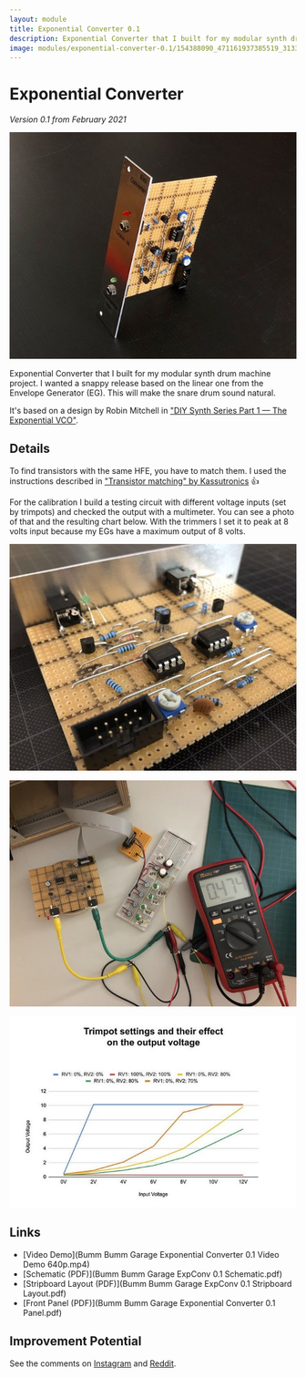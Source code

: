 ```yaml
---
layout: module
title: Exponential Converter 0.1
description: Exponential Converter that I built for my modular synth drum machine project.
image: modules/exponential-converter-0.1/154388090_471161937385519_3133007917346548765_n.jpg
---
```


# Exponential Converter

*Version 0.1 from February 2021*

![](154388090_471161937385519_3133007917346548765_n.jpg)

Exponential Converter that I built for my modular synth drum machine project. I wanted a snappy release based on the linear one from the Envelope Generator (EG). This will make the snare drum sound natural.

It's based on a design by Robin Mitchell in ["DIY Synth Series Part 1 — The Exponential VCO"](https://www.allaboutcircuits.com/projects/diy-synth-series-vco/).

## Details

To find transistors with the same HFE, you have to match them. I used the instructions described in ["Transistor matching" by Kassutronics](https://kassu2000.blogspot.com/2015/10/transistor-matching.html) 👍

For the calibration I build a testing circuit with different voltage inputs (set by trimpots) and checked the output with a multimeter. You can see a photo of that and the resulting chart below. With the trimmers I set it to peak at 8 volts input because my EGs have a maximum output of 8 volts.

![](154071496_785706842365955_7819474831100190743_n.jpg)

![](153647548_2848334918766242_4271693317320118724_n.jpg)

![](153722211_776406696317840_1074722605393827019_n.jpg)

## Links

* [Video Demo](Bumm Bumm Garage Exponential Converter 0.1 Video Demo 640p.mp4)
* [Schematic (PDF)](Bumm Bumm Garage ExpConv 0.1 Schematic.pdf)
* [Stripboard Layout (PDF)](Bumm Bumm Garage ExpConv 0.1 Stripboard Layout.pdf)
* [Front Panel (PDF)](Bumm Bumm Garage Exponential Converter 0.1 Panel.pdf)

## Improvement Potential

See the comments on [Instagram](https://www.instagram.com/p/CLwjxVGh8AB/) and [Reddit](https://www.reddit.com/r/synthdiy/comments/lt0a0m/exponential_converter_in_eurorack_format_on/).